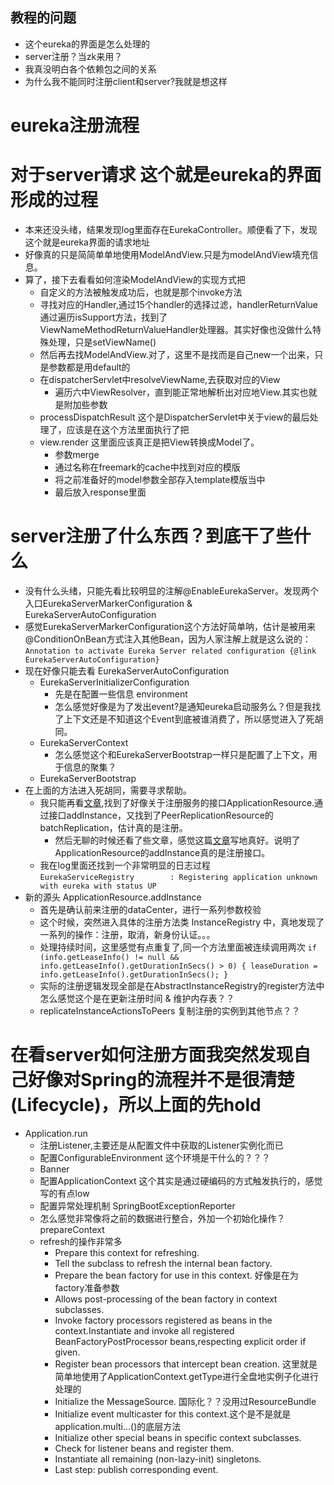 ## 教程的问题
* 这个eureka的界面是怎么处理的
* server注册？当zk来用？
* 我真没明白各个依赖包之间的关系
* 为什么我不能同时注册client和server?我就是想这样

# eureka注册流程

# 对于server请求 这个就是eureka的界面形成的过程
* 本来还没头绪，结果发现log里面存在EurekaController。顺便看了下，发现这个就是eureka界面的请求地址
* 好像真的只是简简单单地使用ModelAndView.只是为modelAndView填充信息。
* 算了，接下去看看如何渲染ModelAndView的实现方式把
    * 自定义的方法被触发成功后，也就是那个invoke方法
    * 寻找对应的Handler,通过15个handler的选择过滤，handlerReturnValue通过遍历isSupport方法，找到了ViewNameMethodReturnValueHandler处理器。其实好像也没做什么特殊处理，只是setViewName()
    * 然后再去找ModelAndView.对了，这里不是找而是自己new一个出来，只是参数都是用default的
    * 在dispatcherServlet中resolveViewName,去获取对应的View
        * 遍历六中ViewResolver，直到能正常地解析出对应地View.其实也就是附加些参数
    * processDispatchResult 这个是DispatcherServlet中关于view的最后处理了，应该是在这个方法里面执行了把
    * view.render 这里面应该真正是把View转换成Model了。
        * 参数merge
        * 通过名称在freemark的cache中找到对应的模版
        * 将之前准备好的model参数全部存入template模版当中
        * 最后放入response里面
        
        
# server注册了什么东西？到底干了些什么
* 没有什么头绪，只能先看比较明显的注解@EnableEurekaServer。发现两个入口EurekaServerMarkerConfiguration & EurekaServerAutoConfiguration
* 感觉EurekaServerMarkerConfiguration这个方法好简单呐，估计是被用来@ConditionOnBean方式注入其他Bean，因为人家注解上就是这么说的：  
    ``
     Annotation to activate Eureka Server related configuration {@link EurekaServerAutoConfiguration}
    ``
* 现在好像只能去看 EurekaServerAutoConfiguration 
    * EurekaServerInitializerConfiguration
        * 先是在配置一些信息 environment
        * 怎么感觉好像是为了发出event?是通知eureka启动服务么？但是我找了上下文还是不知道这个Event到底被谁消费了，所以感觉进入了死胡同。
    * EurekaServerContext
        * 怎么感觉这个和EurekaServerBootstrap一样只是配置了上下文，用于信息的聚集？
    * EurekaServerBootstrap
* 在上面的方法进入死胡同，需要寻求帮助。
    * 我只能再看[文章](https://www.jianshu.com/p/724ca24cfbd6),找到了好像关于注册服务的接口ApplicationResource.通过接口addInstance，又找到了PeerReplicationResource的batchReplication，估计真的是注册。
        * 然后无聊的时候还看了些文章，感觉这篇[文章](https://segmentfault.com/a/1190000011668299)写地真好。说明了ApplicationResource的addInstance真的是注册接口。
    * 我在log里面还找到一个非常明显的日志过程  
        ``
        EurekaServiceRegistry        : Registering application unknown with eureka with status UP
        ``
* 新的源头 ApplicationResource.addInstance
    * 首先是确认前来注册的dataCenter，进行一系列参数校验
    * 这个时候，突然进入具体的注册方法类 InstanceRegistry 中，真地发现了一系列的操作：注册，取消，新身份认证。。。
    * 处理持续时间，这里感觉有点重复了,同一个方法里面被连续调用两次
        ``
         if (info.getLeaseInfo() != null && info.getLeaseInfo().getDurationInSecs() > 0) {
                    leaseDuration = info.getLeaseInfo().getDurationInSecs();
                }
        ``
    * 实际的注册逻辑发现全部是在AbstractInstanceRegistry的register方法中 怎么感觉这个是在更新注册时间 & 维护内存表？？
    * replicateInstanceActionsToPeers 复制注册的实例到其他节点？？

    
# 在看server如何注册方面我突然发现自己好像对Spring的流程并不是很清楚(Lifecycle)，所以上面的先hold
* Application.run
    * 注册Listener,主要还是从配置文件中获取的Listener实例化而已
    * 配置ConfigurableEnvironment 这个环境是干什么的？？？
    * Banner
    * 配置ApplicationContext 这个其实是通过硬编码的方式触发执行的，感觉写的有点low
    * 配置异常处理机制 SpringBootExceptionReporter
    * 怎么感觉非常像将之前的数据进行整合，外加一个初始化操作？prepareContext
    * refresh的操作非常多
        * Prepare this context for refreshing.
        * Tell the subclass to refresh the internal bean factory.
        * Prepare the bean factory for use in this context. 好像是在为factory准备参数
        * Allows post-processing of the bean factory in context subclasses.
        * Invoke factory processors registered as beans in the context.Instantiate and invoke all registered BeanFactoryPostProcessor beans,respecting explicit order if given.
        * Register bean processors that intercept bean creation. 这里就是简单地使用了ApplicationContext.getType进行全盘地实例子化进行处理的
        * Initialize the MessageSource. 国际化？？没用过ResourceBundle
        * Initialize event multicaster for this context.这个是不是就是application.multi...()的底层方法
        * Initialize other special beans in specific context subclasses.
        * Check for listener beans and register them.
        * Instantiate all remaining (non-lazy-init) singletons.
        * Last step: publish corresponding event.